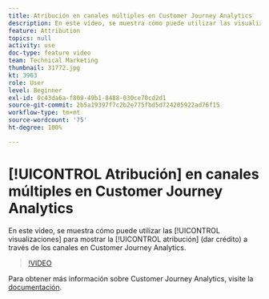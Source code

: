 ```yaml
---
title: Atribución en canales múltiples en Customer Journey Analytics
description: En este vídeo, se muestra cómo puede utilizar las visualizaciones para mostrar la atribución (dar crédito) a través de los canales en Customer Journey Analytics de Adobe.
feature: Attribution
topics: null
activity: use
doc-type: feature video
team: Technical Marketing
thumbnail: 31772.jpg
kt: 3963
role: User
level: Beginner
exl-id: 0c43da6a-f809-49b1-8488-030ce70cd2d1
source-git-commit: 2b5a19397f7c2b2e775fbd5d724205922ad76f15
workflow-type: tm+mt
source-wordcount: '75'
ht-degree: 100%

---
```


# [!UICONTROL Atribución] en canales múltiples en Customer Journey Analytics

En este vídeo, se muestra cómo puede utilizar las [!UICONTROL visualizaciones] para mostrar la [!UICONTROL atribución] (dar crédito) a través de los canales en Customer Journey Analytics.

>[!VIDEO](https://video.tv.adobe.com/v/31772/?quality=12)

Para obtener más información sobre Customer Journey Analytics, visite la [documentación](https://docs.adobe.com/content/help/es-ES/analytics-platform/using/cja-landing.html).
